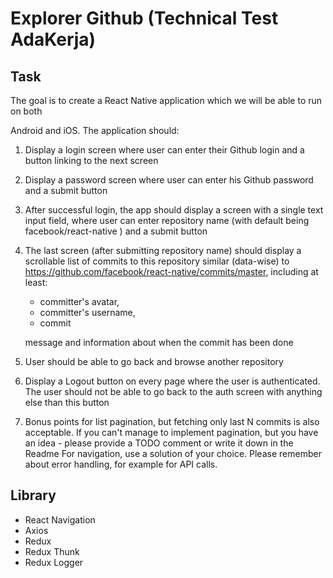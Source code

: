 # Explorer Github (Technical Test AdaKerja)

## Task

The goal is to create a React Native application which we will be able to run on both

Android and iOS. The application should:
1. Display a login screen where user can enter their Github login and a button linking to the
next screen

2. Display a password screen where user can enter his Github password and a submit button

3. After successful login, the app should display a screen with a single text input field, where
user can enter repository name (with default being facebook/react-native ) and a submit
button

4. The last screen (after submitting repository name) should display a scrollable list of
commits to this repository similar (data-wise) to https://github.com/facebook/react-native/commits/master, including at least: 
    - committer's avatar, 
    - committer's username, 
    - commit

    message and information about when the commit has been done

5. User should be able to go back and browse another repository

6. Display a Logout button on every page where the user is authenticated. The user should
not be able to go back to the auth screen with anything else than this button

7. Bonus points for list pagination, but fetching only last N commits is also acceptable. If you
can't manage to implement pagination, but you have an idea - please provide a TODO
comment or write it down in the Readme
For navigation, use a solution of your choice. Please remember about error handling, for
example for API calls.

## Library 

- React Navigation
- Axios
- Redux
- Redux Thunk
- Redux Logger
